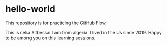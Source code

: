 # hello-world
This repository is for practicing the GitHub Flow,

This is celia Aitbessai I am from algeria. I lived in the Us since 2019. Happy to be among you  on this learning sessions. 
